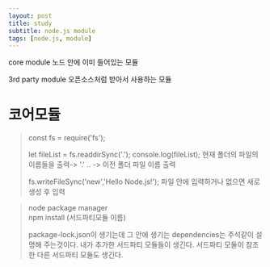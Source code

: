 ```yaml
---
layout: post
title: study  
subtitle: node.js module
tags: [node.js, module]
---
```


core module 
노드 안에 이미 들어있는 모듈

3rd party module
오픈소스처럼 받아서 사용하는 모듈

# 코어모듈

>const fs = require('fs');
>
>let fileList = fs.readdirSync('.');
>console.log(fileList);
>현재 폴더의 파일의 이름들을 출력-> '.'
>.. -> 이전 폴더 파일 이름 출력 
>
>fs.writeFileSync('new','Hello Node.js!');
>파일 안에 입력하거나 없으면 새로 생성 후 입력

>node package manager  
>npm install (서드파티모듈 이름)
>
>package-lock.json이 생기는데 
>그 안에 생기는 dependencies는 주석같이 설명해 주는것이다.
>내가 추가한 서드파티 모듈들이 생긴다.
>서드파티 모듈이 참조한 다른 서드파티 모듈도 생긴다.

